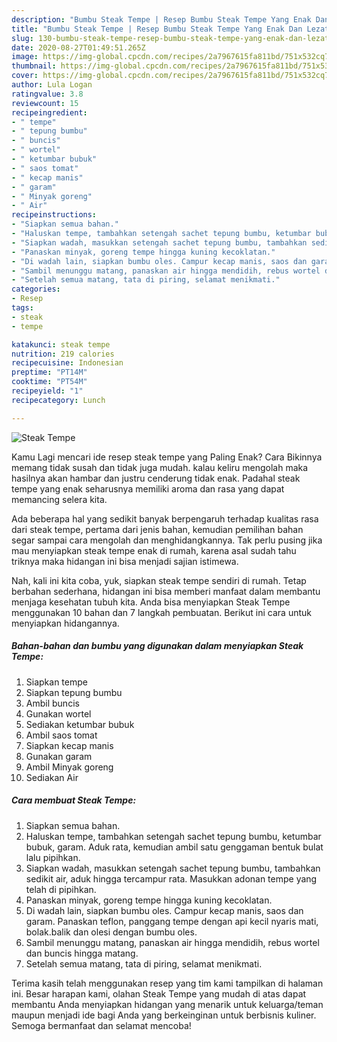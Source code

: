 ```yaml
---
description: "Bumbu Steak Tempe | Resep Bumbu Steak Tempe Yang Enak Dan Lezat"
title: "Bumbu Steak Tempe | Resep Bumbu Steak Tempe Yang Enak Dan Lezat"
slug: 130-bumbu-steak-tempe-resep-bumbu-steak-tempe-yang-enak-dan-lezat
date: 2020-08-27T01:49:51.265Z
image: https://img-global.cpcdn.com/recipes/2a7967615fa811bd/751x532cq70/steak-tempe-foto-resep-utama.jpg
thumbnail: https://img-global.cpcdn.com/recipes/2a7967615fa811bd/751x532cq70/steak-tempe-foto-resep-utama.jpg
cover: https://img-global.cpcdn.com/recipes/2a7967615fa811bd/751x532cq70/steak-tempe-foto-resep-utama.jpg
author: Lula Logan
ratingvalue: 3.8
reviewcount: 15
recipeingredient:
- " tempe"
- " tepung bumbu"
- " buncis"
- " wortel"
- " ketumbar bubuk"
- " saos tomat"
- " kecap manis"
- " garam"
- " Minyak goreng"
- " Air"
recipeinstructions:
- "Siapkan semua bahan."
- "Haluskan tempe, tambahkan setengah sachet tepung bumbu, ketumbar bubuk, garam. Aduk rata, kemudian ambil satu genggaman bentuk bulat lalu pipihkan."
- "Siapkan wadah, masukkan setengah sachet tepung bumbu, tambahkan sedikit air, aduk hingga tercampur rata. Masukkan adonan tempe yang telah di pipihkan."
- "Panaskan minyak, goreng tempe hingga kuning kecoklatan."
- "Di wadah lain, siapkan bumbu oles. Campur kecap manis, saos dan garam. Panaskan teflon, panggang tempe dengan api kecil nyaris mati, bolak.balik dan olesi dengan bumbu oles."
- "Sambil menunggu matang, panaskan air hingga mendidih, rebus wortel dan buncis hingga matang."
- "Setelah semua matang, tata di piring, selamat menikmati."
categories:
- Resep
tags:
- steak
- tempe

katakunci: steak tempe 
nutrition: 219 calories
recipecuisine: Indonesian
preptime: "PT14M"
cooktime: "PT54M"
recipeyield: "1"
recipecategory: Lunch

---
```



![Steak Tempe](https://img-global.cpcdn.com/recipes/2a7967615fa811bd/751x532cq70/steak-tempe-foto-resep-utama.jpg)

Kamu Lagi mencari ide resep steak tempe yang Paling Enak? Cara Bikinnya memang tidak susah dan tidak juga mudah. kalau keliru mengolah maka hasilnya akan hambar dan justru cenderung tidak enak. Padahal steak tempe yang enak seharusnya memiliki aroma dan rasa yang dapat memancing selera kita.



Ada beberapa hal yang sedikit banyak berpengaruh terhadap kualitas rasa dari steak tempe, pertama dari jenis bahan, kemudian pemilihan bahan segar sampai cara mengolah dan menghidangkannya. Tak perlu pusing jika mau menyiapkan steak tempe enak di rumah, karena asal sudah tahu triknya maka hidangan ini bisa menjadi sajian istimewa.


Nah, kali ini kita coba, yuk, siapkan steak tempe sendiri di rumah. Tetap berbahan sederhana, hidangan ini bisa memberi manfaat dalam membantu menjaga kesehatan tubuh kita. Anda bisa menyiapkan Steak Tempe menggunakan 10 bahan dan 7 langkah pembuatan. Berikut ini cara untuk menyiapkan hidangannya.

<!--inarticleads1-->

##### Bahan-bahan dan bumbu yang digunakan dalam menyiapkan Steak Tempe:

1. Siapkan  tempe
1. Siapkan  tepung bumbu
1. Ambil  buncis
1. Gunakan  wortel
1. Sediakan  ketumbar bubuk
1. Ambil  saos tomat
1. Siapkan  kecap manis
1. Gunakan  garam
1. Ambil  Minyak goreng
1. Sediakan  Air




<!--inarticleads2-->

##### Cara membuat Steak Tempe:

1. Siapkan semua bahan.
1. Haluskan tempe, tambahkan setengah sachet tepung bumbu, ketumbar bubuk, garam. Aduk rata, kemudian ambil satu genggaman bentuk bulat lalu pipihkan.
1. Siapkan wadah, masukkan setengah sachet tepung bumbu, tambahkan sedikit air, aduk hingga tercampur rata. Masukkan adonan tempe yang telah di pipihkan.
1. Panaskan minyak, goreng tempe hingga kuning kecoklatan.
1. Di wadah lain, siapkan bumbu oles. Campur kecap manis, saos dan garam. Panaskan teflon, panggang tempe dengan api kecil nyaris mati, bolak.balik dan olesi dengan bumbu oles.
1. Sambil menunggu matang, panaskan air hingga mendidih, rebus wortel dan buncis hingga matang.
1. Setelah semua matang, tata di piring, selamat menikmati.




Terima kasih telah menggunakan resep yang tim kami tampilkan di halaman ini. Besar harapan kami, olahan Steak Tempe yang mudah di atas dapat membantu Anda menyiapkan hidangan yang menarik untuk keluarga/teman maupun menjadi ide bagi Anda yang berkeinginan untuk berbisnis kuliner. Semoga bermanfaat dan selamat mencoba!
